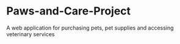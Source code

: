 # Paws-and-Care-Project
A web application for purchasing pets, pet supplies and accessing veterinary services
